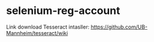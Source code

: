# selenium-reg-account
 
Link download Tesseract intasller: https://github.com/UB-Mannheim/tesseract/wiki
